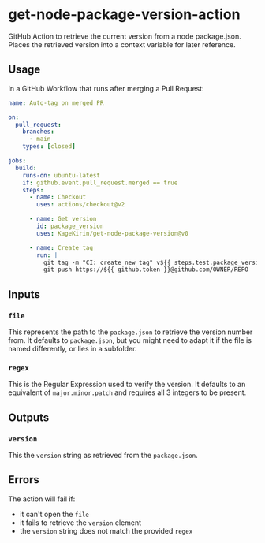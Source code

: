 # get-node-package-version-action

GitHub Action to retrieve the current version from a node package.json.
Places the retrieved version into a context variable for later reference.

## Usage

In a GitHub Workflow that runs after merging a Pull Request:

```yaml
name: Auto-tag on merged PR

on:
  pull_request:
    branches:
      - main
    types: [closed]

jobs:
  build:
    runs-on: ubuntu-latest
    if: github.event.pull_request.merged == true
    steps:
      - name: Checkout
        uses: actions/checkout@v2

      - name: Get version
        id: package_version
        uses: KageKirin/get-node-package-version@v0

      - name: Create tag
        run: |
          git tag -m "CI: create new tag" v${{ steps.test.package_version.version }}
          git push https://${{ github.token }}@github.com/OWNER/REPO
```

## Inputs

### `file`

This represents the path to the `package.json` to retrieve the version number from.
It defaults to `package.json`,
but you might need to adapt it if the file is named differently,
or lies in a subfolder.

### `regex`

This is the Regular Expression used to verify the version.
It defaults to an equivalent of `major.minor.patch` and requires all 3 integers to be present.

## Outputs

### `version`

This the `version` string as retrieved from the `package.json`.

## Errors

The action will fail if:

* it can't open the `file`
* it fails to retrieve the `version` element
* the `version` string does not match the provided `regex`
